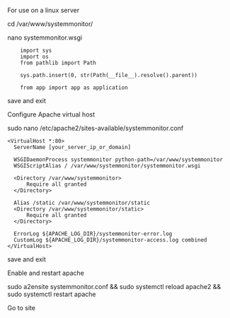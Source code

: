 For use on a linux server

  cd /var/www/systemmonitor/

  nano systemmonitor.wsgi

        import sys
        import os
        from pathlib import Path

        sys.path.insert(0, str(Path(__file__).resolve().parent))

        from app import app as application

  save and exit

Configure Apache virtual host

  sudo nano /etc/apache2/sites-available/systemmonitor.conf

    <VirtualHost *:80>
      ServerName [your_server_ip_or_domain] 

      WSGIDaemonProcess systemmonitor python-path=/var/www/systemmonitor
      WSGIScriptAlias / /var/www/systemmonitor/systemmonitor.wsgi

      <Directory /var/www/systemmonitor>
          Require all granted
      </Directory>

      Alias /static /var/www/systemmonitor/static
      <Directory /var/www/systemmonitor/static>
          Require all granted
      </Directory>

      ErrorLog ${APACHE_LOG_DIR}/systemmonitor-error.log
      CustomLog ${APACHE_LOG_DIR}/systemmonitor-access.log combined
    </VirtualHost>

  save and exit

Enable and restart apache

  sudo a2ensite systemmonitor.conf &&
  sudo systemctl reload apache2 &&
  sudo systemctl restart apache

Go to site
